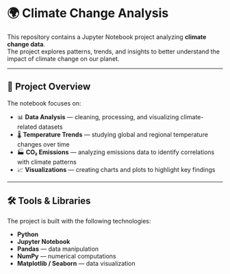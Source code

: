 # 🌍 Climate Change Analysis

This repository contains a Jupyter Notebook project analyzing **climate change data**.  
The project explores patterns, trends, and insights to better understand the impact of climate change on our planet.

---

## 📖 Project Overview

The notebook focuses on:
- 📊 **Data Analysis** — cleaning, processing, and visualizing climate-related datasets  
- 🌡 **Temperature Trends** — studying global and regional temperature changes over time  
- 🏭 **CO₂ Emissions** — analyzing emissions data to identify correlations with climate patterns  
- 📈 **Visualizations** — creating charts and plots to highlight key findings  

---

## 🛠 Tools & Libraries

The project is built with the following technologies:

- **Python** 
- **Jupyter Notebook**  
- **Pandas** — data manipulation  
- **NumPy** — numerical computations  
- **Matplotlib / Seaborn** — data visualization  
